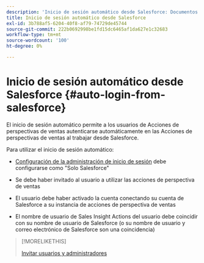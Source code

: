 ```yaml
---
description: 'Inicio de sesión automático desde Salesforce: Documentos de Marketo: Documentación del producto'
title: Inicio de sesión automático desde Salesforce
exl-id: 3b788af5-6204-40f8-af79-74729de45744
source-git-commit: 222b0692998be1fd15dc6465af1da627e1c32683
workflow-type: tm+mt
source-wordcount: '100'
ht-degree: 0%

---
```


# Inicio de sesión automático desde Salesforce {#auto-login-from-salesforce}

El inicio de sesión automático permite a los usuarios de Acciones de perspectivas de ventas autenticarse automáticamente en las Acciones de perspectivas de ventas al trabajar desde Salesforce.

Para utilizar el inicio de sesión automático:

* [Configuración de la administración de inicio de sesión](/help/marketo/product-docs/marketo-sales-insight/actions/crm/salesforce-configuration/login-management-settings.md) debe configurarse como &quot;Solo Salesforce&quot;

* Se debe haber invitado al usuario a utilizar las acciones de perspectiva de ventas

* El usuario debe haber activado la cuenta conectando su cuenta de Salesforce a su instancia de acciones de perspectiva de ventas

* El nombre de usuario de Sales Insight Actions del usuario debe coincidir con su nombre de usuario de Salesforce (o su nombre de usuario y correo electrónico de Salesforce son una coincidencia)

>[!MORELIKETHIS]
>
>[Invitar usuarios y administradores](/help/marketo/product-docs/marketo-sales-insight/actions/admin/invite-users-and-admins.md)

